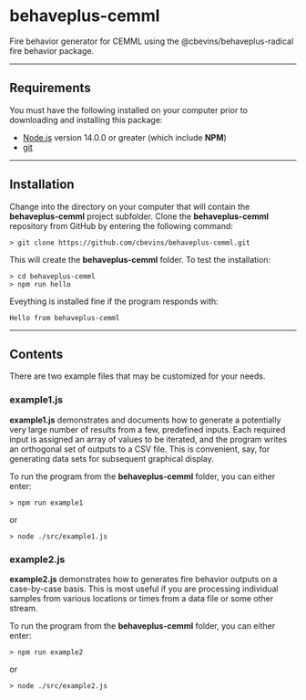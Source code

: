# behaveplus-cemml

Fire behavior generator for CEMML using the @cbevins/behaveplus-radical fire behavior package.

---

## Requirements

You must have the following installed on your computer prior to downloading and installing this package:
 - [Node.js](https://nodejs.org/en/) version 14.0.0 or greater (which include **NPM**)
 - [git](https://git-scm.com/)

---

## Installation

Change into the directory on your computer that will contain the **behaveplus-cemml** project subfolder.  Clone the **behaveplus-cemml** repository from GitHub by entering the following command:
```
> git clone https://github.com/cbevins/behaveplus-cemml.git
```

This will create the **behaveplus-cemml** folder.  To test the installation:
```
> cd behaveplus-cemml
> npm run hello
```

Eveything is installed fine if the program responds with:
```
Hello from behaveplus-cemml
```

---

## Contents

There are two example files that may be customized for your needs.

### example1.js

**example1.js** demonstrates and documents how to generate a potentially very large number of results from a few, predefined inputs.  Each required input is assigned an array of values to be iterated, and the program writes an orthogonal set of outputs to a CSV file.  This is convenient, say, for generating data sets for subsequent graphical display.

To run the program from the **behaveplus-cemml** folder, you can either enter:
```
> npm run example1
```
or
```
> node ./src/example1.js
```


### example2.js

**example2.js** demonstrates how to generates fire behavior outputs on a case-by-case basis.  This is most useful if you are processing individual samples from various locations or times from a data file or some other stream.

To run the program from the **behaveplus-cemml** folder, you can either enter:
```
> npm run example2
```
or
```
> node ./src/example2.js
```


